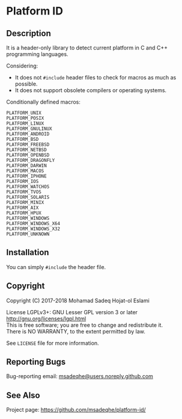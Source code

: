# Platform ID

## Description

It is a header-only library to detect current platform in C and C++ programming languages.

Considering:
- It does not `#include` header files to check for macros as much as possible.
- It does not support obsolete compilers or operating systems.

Conditionally defined macros:

```
PLATFORM_UNIX
PLATFORM_POSIX
PLATFORM_LINUX
PLATFORM_GNULINUX
PLATFORM_ANDROID
PLATFORM_BSD
PLATFORM_FREEBSD
PLATFORM_NETBSD
PLATFORM_OPENBSD
PLATFORM_DRAGONFLY
PLATFORM_DARWIN
PLATFORM_MACOS
PLATFORM_IPHONE
PLATFORM_IOS
PLATFORM_WATCHOS
PLATFORM_TVOS
PLATFORM_SOLARIS
PLATFORM_MINIX
PLATFORM_AIX
PLATFORM_HPUX
PLATFORM_WINDOWS
PLATFORM_WINDOWS_X64
PLATFORM_WINDOWS_X32
PLATFORM_UNKNOWN
```

## Installation

You can simply `#include` the header file.

## Copyright

Copyright (C) 2017-2018  Mohamad Sadeq Hojat-ol Eslami

License LGPLv3+: GNU Lesser GPL version 3 or later <http://gnu.org/licenses/lgpl.html><br/>
This is free software; you are free to change and redistribute it.<br/>
There is NO WARRANTY, to the extent permitted by law.

See `LICENSE` file for more information.

## Reporting Bugs

Bug-reporting email: <msadeqhe@users.noreply.github.com>

## See Also

Project page: <https://github.com/msadeqhe/platform-id/>
